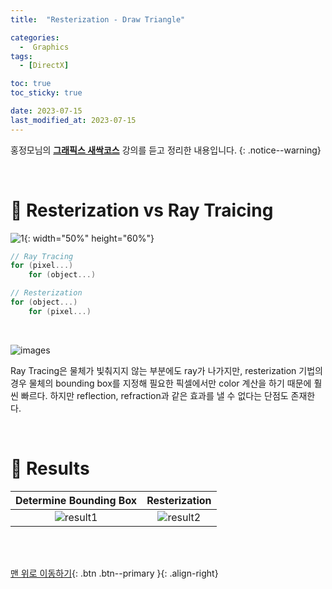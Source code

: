 ```yaml
---
title:  "Resterization - Draw Triangle" 

categories:
  -  Graphics
tags:
  - [DirectX]

toc: true
toc_sticky: true

date: 2023-07-15
last_modified_at: 2023-07-15
---
```



홍정모님의 **[그래픽스 새싹코스](https://honglab.co.kr/)** 강의를 듣고 정리한 내용입니다.
{: .notice--warning}

<br>


# 🐥 Resterization vs Ray Traicing

![1](https://github.com/inhopp/inhopp/assets/96368476/b9fc592a-30a5-44bb-92a2-24fe6742b73e){: width="50%" height="60%"}

``` cpp
// Ray Tracing
for (pixel...)
    for (object...)

// Resterization
for (object...)
    for (pixel...)
```

<br>

![images](https://github.com/inhopp/inhopp/assets/96368476/19a45a98-faad-4830-a705-bb72af608bef)

Ray Tracing은 물체가 빛춰지지 않는 부분에도 ray가 나가지만, resterization 기법의 경우 물체의 bounding box를 지정해 필요한 픽셀에서만 color 계산을 하기 때문에 훨씬 빠르다. 하지만 reflection, refraction과 같은 효과를 낼 수 없다는 단점도 존재한다.


<br>

# 🐥 Results

| Determine Bounding Box | Resterization |
|:-:|:-:|
|![result1](https://github.com/inhopp/inhopp/assets/96368476/8983f22f-e1eb-4804-9184-1ac6a0e94a6e)|![result2](https://github.com/inhopp/inhopp/assets/96368476/fc3feb46-9df6-4a94-9f6a-ca5f4b684ad2)| 



<br>
<br>


[맨 위로 이동하기](#){: .btn .btn--primary }{: .align-right}